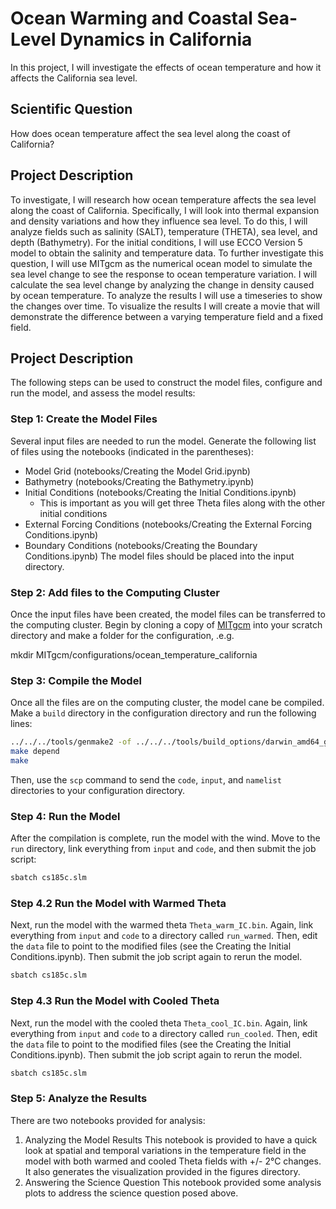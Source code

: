 # Ocean Warming and Coastal Sea-Level Dynamics in California

In this project, I will investigate the effects of ocean temperature and how it affects the California sea level. 

## Scientific Question

How does ocean temperature affect the sea level along the coast of California?

## Project Description

To investigate, I will research how ocean temperature affects the sea level along the coast of California. Specifically, I will look into thermal expansion and density variations and how they influence sea level. To do this, I will analyze fields such as salinity (SALT), temperature (THETA), sea level, and depth (Bathymetry). For the initial conditions, I will use ECCO Version 5 model to obtain the salinity and temperature data. To further investigate this question, I will use MITgcm as the numerical ocean model to simulate the sea level change to see the response to ocean temperature variation. I will calculate the sea level change by analyzing the change in density caused by ocean temperature. To analyze the results I will use a timeseries to show the changes over time. To visualize the results I will create a movie that will demonstrate the difference between a varying temperature field and a fixed field.

## Project Description
The following steps can be used to construct the model files, configure and run the model, and assess the model results:

### Step 1: Create the Model Files
Several input files are needed to run the model. Generate the following list of files using the notebooks (indicated in the parentheses):

* Model Grid (notebooks/Creating the Model Grid.ipynb)
* Bathymetry (notebooks/Creating the Bathymetry.ipynb)
* Initial Conditions (notebooks/Creating the Initial Conditions.ipynb)
    * This is important as you will get three Theta files along with the other initial conditions
* External Forcing Conditions (notebooks/Creating the External Forcing Conditions.ipynb)
* Boundary Conditions (notebooks/Creating the Boundary Conditions.ipynb) The model files should be placed into the input 
  directory.

### Step 2: Add files to the Computing Cluster
Once the input files have been created, the model files can be transferred to the computing cluster. Begin by cloning a copy of [MITgcm](https://github.com/MITgcm/MITgcm) into your scratch directory and make a folder for the configuration, .e.g.

mkdir MITgcm/configurations/ocean_temperature_california

### Step 3: Compile the Model
Once all the files are on the computing cluster, the model cane be compiled. Make a ```build``` directory in the configuration directory and run the following lines:

```bash
../../../tools/genmake2 -of ../../../tools/build_options/darwin_amd64_gfortran -mods ../code -mpi
make depend
make
```
Then, use the ```scp``` command to send the ```code```, ```input```, and ```namelist``` directories to your configuration directory.
### Step 4: Run the Model 
After the compilation is complete, run the model with the wind. Move to the ```run``` directory, link everything from ```input``` and ```code```, and then submit the job script:

```bash
sbatch cs185c.slm
```

### Step 4.2 Run the Model with Warmed Theta
Next, run the model with the warmed theta ```Theta_warm_IC.bin```. Again, link everything from ```input``` and ```code``` to a directory called ```run_warmed```. Then, edit the ```data``` file to point to the modified files (see the Creating the Initial Conditions.ipynb). Then submit the job script again to rerun the model.

```bash
sbatch cs185c.slm
```

### Step 4.3 Run the Model with Cooled Theta
Next, run the model with the cooled theta ```Theta_cool_IC.bin```. Again, link everything from ```input``` and ```code``` to a directory called ```run_cooled```. Then, edit the ```data``` file to point to the modified files (see the Creating the Initial Conditions.ipynb). Then submit the job script again to rerun the model.

```bash
sbatch cs185c.slm
```

### Step 5: Analyze the Results
There are two notebooks provided for analysis:
   1. Analyzing the Model Results
      This notebook is provided to have a quick look at spatial and temporal variations in the temperature field in the model with both warmed 
      and cooled Theta fields with +/- 2°C changes. It also generates the visualization provided in the figures directory.
   2. Answering the Science Question
      This notebook provided some analysis plots to address the science question posed above.  
